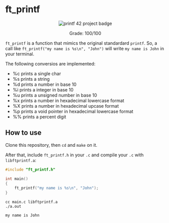 # ft_printf

<p align="center">
  <img src="https://github.com/alissonmarcs/42-project-badges/blob/main/badges/ft_printfe.png" alt="printf 42 project badge"/>
</p>
<p align="center">Grade: 100/100</p>

`ft_printf` is a function that mimics the original standardard `printf`. So, a call like `ft_printf("my name is %s\n", "John")` will write `my name is John` in your terminal.

The following conversios are implemented:
- %c prints a single char
- %s prints a string
- %d prints a number in base 10
- %i prints a integer in base 10
- %u prints a unsigned number in base 10
- %x prints a number in hexadecimal lowercase format
- %X prints a number in hexadecimal upcase format
- %p prints a void pointer in hexadecimal lowercase format
- %% prints a percent digit

## How to use

Clone this repository, then `cd` and `make` on it.

After that, include `ft_printf.h` in your `.c` and compile your `.c` with `libftprintf.a`:

```c
#include "ft_printf.h"

int main()
{
	ft_printf("my name is %s\n", "John");
}
```

```
cc main.c libftprintf.a
./a.out
```

```bash
my name is John
```
